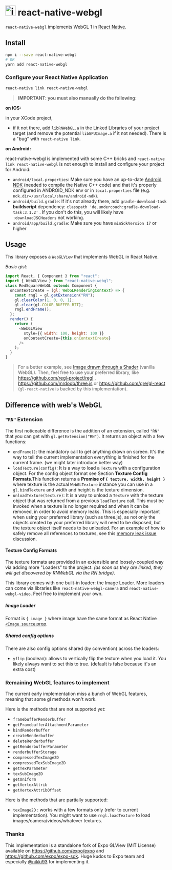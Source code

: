 <img width="32" alt="icon" src="https://cloud.githubusercontent.com/assets/211411/9813786/eacfcc24-5888-11e5-8f9b-5a907a2cbb21.png"> react-native-webgl
========

`react-native-webgl` implements WebGL 1 in [React Native](https://facebook.github.io/react-native/).

## Install

```bash
npm i --save react-native-webgl
# OR
yarn add react-native-webgl
```


### Configure your React Native Application

```bash
react-native link react-native-webgl
```

> **IMPORTANT: you must also manually do the following:**

**on iOS:**

in your XCode project,
- if it not there, add `libRNWebGL.a` in the Linked Libraries of your project target (and remove the potential `libGPUImage.a` if it not needed). There is a "bug" with `react-native link`.

**on Android:**

react-native-webgl is implemented with some C++ bricks and `react-native link react-native-webgl` is not enough to install and configure your project for Android:

- `android/local.properties`: Make sure you have an up-to-date [Android NDK](https://developer.android.com/ndk/guides/index.html) (needed to compile the Native C++ code) and that it's properly configured in ANDROID_NDK env or in `local.properties` file (e.g. `ndk.dir=/usr/local/share/android-ndk`).
- `android/build.gradle`: If it's not already there, add `gradle-download-task` **buildscript** dependency: `classpath 'de.undercouch:gradle-download-task:3.1.2'` . If you don't do this, you will likely have `:downloadJSCHeaders` not working.
- `android/app/build.gradle`: Make sure you have `minSdkVersion 17` or higher

## Usage

Ths library exposes a `WebGLView` that implements WebGL in React Native.

*Basic gist:*
```js
import React, { Component } from "react";
import { WebGLView } from "react-native-webgl";
class RedSquareWebGL extends Component {
  onContextCreate = (gl: WebGLRenderingContext) => {
    const rngl = gl.getExtension("RN");
    gl.clearColor(1, 0, 0, 1);
    gl.clear(gl.COLOR_BUFFER_BIT);
    rngl.endFrame();
  };
  render() {
    return (
      <WebGLView
        style={{ width: 100, height: 100 }}
        onContextCreate={this.onContextCreate}
      />
    );
  }
}
```

> For a better example, see [Image drawn through a Shader](example/src/BasicTexture.js) (vanilla WebGL).
Then, feel free to use your preferred library, like https://github.com/regl-project/regl , https://github.com/mrdoob/three.js or https://github.com/gre/gl-react (`gl-react-native` is backed by this implementation).

## Difference with web's WebGL

### `"RN"` Extension
The first noticeable difference is the addition of an extension, called `"RN"` that you can get with `gl.getExtension("RN")`. It returns an object with a few functions:

- `endFrame()`: the mandatory call to get anything drawn on screen. It's the way to tell the current implementation everything is finished for the current frame. (we might later introduce better way)
- `loadTexture(config)`: It is a way to load a `Texture` with a configuration object. For the config object format see Section **Texture Config Formats**.This function returns a **Promise of `{ texture, width, height }`** where texture is the actual `WebGLTexture` instance you can use in a `gl.bindTexture` and width and height is the texture dimension.
- `unloadTexture(texture)`: It is a way to unload a `Texture` with the texture object that was returned from a previous `loadTexture` call. This must be invoked when a texture is no longer required and when it can be removed, in order to avoid memory leaks. This is especially important when using your preferred library (such as three.js), as not only the objects created by your preferred library will need to be disposed, but the texture object itself needs to be unloaded. For an example of how to safely remove all references to textures, see this [memory leak issue](https://github.com/react-community/react-native-webgl/issues/23) discussion.

#### Texture Config Formats

The texture formats are provided in an extensible and loosely-coupled way via adding more "Loaders" to the project. *(as soon as they are linked, they will get discovered by RNWebGL via the RN bridge)*.

This library comes with one built-in loader: the Image Loader. More loaders can come via libraries like `react-native-webgl-camera` and `react-native-webgl-video`. Feel free to implement your own.

##### Image Loader

Format is `{ image }` where image have the same format as React Native [`<Image source` prop](https://facebook.github.io/react-native/docs/image.html#source).

##### Shared config options

There are also config options shared (by convention) across the loaders:

- `yflip` (boolean): allows to vertically flip the texture when you load it. You likely always want to set this to true. (default is false because it's an extra cost)

### Remaining WebGL features to implement

The current early implementation miss a bunch of WebGL features, meaning that some gl methods won't work.

Here is the methods that are not supported yet:

- `framebufferRenderbuffer`
- `getFramebufferAttachmentParameter`
- `bindRenderbuffer`
- `createRenderbuffer`
- `deleteRenderbuffer`
- `getRenderbufferParameter`
- `renderbufferStorage`
- `compressedTexImage2D`
- `compressedTexSubImage2D`
- `getTexParameter`
- `texSubImage2D`
- `getUniform`
- `getVertexAttrib`
- `getVertexAttribOffset`

Here is the methods that are partially supported:

- `texImage2D` : works with a few formats only (refer to current implementation). You might want to use `rngl.loadTexture` to load images/camera/videos/whatever textures.

### Thanks

This implementation is a standalone fork of Expo GLView (MIT License) available on
https://github.com/expo/expo and https://github.com/expo/expo-sdk.
Huge kudos to Expo team and especially [@nikki93](https://github.com/nikki93) for implementing it.
